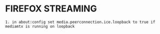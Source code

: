 # FIREFOX STREAMING
    1. in about:config set media.peerconnection.ice.loopback to true if mediamtx is running on loopback